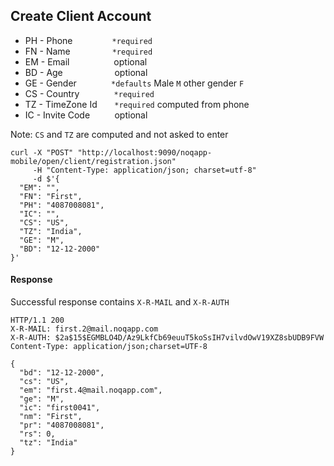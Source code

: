 ## Create Client Account

- PH - Phone          &nbsp;&nbsp;&nbsp;&nbsp;&nbsp;&nbsp;&nbsp;&nbsp;&nbsp;&nbsp;&nbsp;&nbsp;&nbsp;&nbsp;&nbsp;`*required`
- FN - Name           &nbsp;&nbsp;&nbsp;&nbsp;&nbsp;&nbsp;&nbsp;&nbsp;&nbsp;&nbsp;&nbsp;&nbsp;&nbsp;&nbsp;&nbsp;&nbsp;`*required`
- EM - Email          &nbsp;&nbsp;&nbsp;&nbsp;&nbsp;&nbsp;&nbsp;&nbsp;&nbsp;&nbsp;&nbsp;&nbsp;&nbsp;&nbsp;&nbsp;&nbsp;&nbsp;optional
- BD - Age            &nbsp;&nbsp;&nbsp;&nbsp;&nbsp;&nbsp;&nbsp;&nbsp;&nbsp;&nbsp;&nbsp;&nbsp;&nbsp;&nbsp;&nbsp;&nbsp;&nbsp;&nbsp;&nbsp;&nbsp;optional
- GE - Gender         &nbsp;&nbsp;&nbsp;&nbsp;&nbsp;&nbsp;&nbsp;&nbsp;&nbsp;&nbsp;&nbsp;&nbsp;&nbsp;`*defaults` Male `M` other gender `F`
- CS - Country        &nbsp;&nbsp;&nbsp;&nbsp;&nbsp;&nbsp;&nbsp;&nbsp;&nbsp;&nbsp;&nbsp;&nbsp;&nbsp;`*required`
- TZ - TimeZone Id    &nbsp;&nbsp;&nbsp;&nbsp;&nbsp;&nbsp;`*required` computed from phone
- IC - Invite Code    &nbsp;&nbsp;&nbsp;&nbsp;&nbsp;&nbsp;&nbsp;&nbsp;&nbsp;optional

Note: `CS` and `TZ` are computed and not asked to enter
    
    curl -X "POST" "http://localhost:9090/noqapp-mobile/open/client/registration.json" 
         -H "Content-Type: application/json; charset=utf-8" 
         -d $'{
      "EM": "",
      "FN": "First",
      "PH": "4087008081",
      "IC": "",
      "CS": "US",
      "TZ": "India",
      "GE": "M",
      "BD": "12-12-2000"
    }'


#### Response

Successful response contains `X-R-MAIL` and `X-R-AUTH`


    HTTP/1.1 200 
    X-R-MAIL: first.2@mail.noqapp.com
    X-R-AUTH: $2a$15$EGMBLO4D/Az9LkfCb69euuT5koSsIH7vilvdOwV19XZ8sbUDB9FVW
    Content-Type: application/json;charset=UTF-8
    
    {
      "bd": "12-12-2000",
      "cs": "US",
      "em": "first.4@mail.noqapp.com",
      "ge": "M",
      "ic": "first0041",
      "nm": "First",
      "pr": "4087008081",
      "rs": 0,
      "tz": "India"
    }